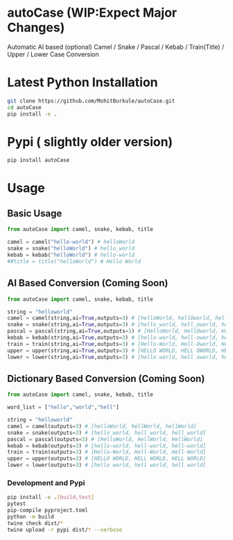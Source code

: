 # autoCase (WIP:Expect Major Changes)

Automatic AI based (optional) Camel / Snake / Pascal / Kebab / Train(Title) / Upper / Lower Case Conversion

# Latest Python Installation
```bash
git clone https://github.com/MohitBurkule/autoCase.git
cd autoCase
pip install -e .
```
# Pypi ( slightly older version)
```
pip install autoCase
```
# Usage
## Basic Usage
```python
from autoCase import camel, snake, kebab, title

camel = camel("hello-world") # helloWorld
snake = snake("helloWorld") # hello_world
kebab = kebab("helloWorld") # hello-world
##title = title("helloWorld") # Hello World
```

## AI Based Conversion (Coming Soon)
```python
from autoCase import camel, snake, kebab, title

string = "helloworld"
camel = camel(string,ai=True,outputs=3) # [helloWorld, hellOworld, hellOWorld]
snake = snake(string,ai=True,outputs=3) # [hello_world, hell_oworld, hell_o_world]
pascal = pascal(string,ai=True,outputs=3) # [HelloWorld, HellOworld, HellOWorld]
kebab = kebab(string,ai=True,outputs=3) # [hello-world, hell-oworld, hell-o-world]
train = train(string,ai=True,outputs=3) # [Hello-World, Hell-Oworld, Hell-O-World]
upper = upper(string,ai=True,outputs=3) # [HELLO WORLD, HELL OWORLD, HELL O WORLD]
lower = lower(string,ai=True,outputs=3) # [hello world, hell oworld, hell o world]
```

## Dictionary Based Conversion (Coming Soon)
```python
from autoCase import camel, snake, kebab, title

word_list = ["hello","world","hell"]

string = "helloworld"
camel = camel(outputs=3) # [helloWorld, hellWorld, hellWorld]
snake = snake(outputs=3) # [hello_world, hell_world, hell_world]
pascal = pascal(outputs=3) # [HelloWorld, HellWorld, HellWorld]
kebab = kebab(outputs=3) # [hello-world, hell-world, hell-world]
train = train(outputs=3) # [Hello-World, Hell-World, Hell-World]
upper = upper(outputs=3) # [HELLO WORLD, HELL WORLD, HELL WORLD]
lower = lower(outputs=3) # [hello world, hell world, hell world]
```

### Development and Pypi
```bash
pip install -e .[build,test] 
pytest
pip-compile pyproject.toml
python -m build 
twine check dist/*
twine upload -r pypi dist/* --verbose
```






